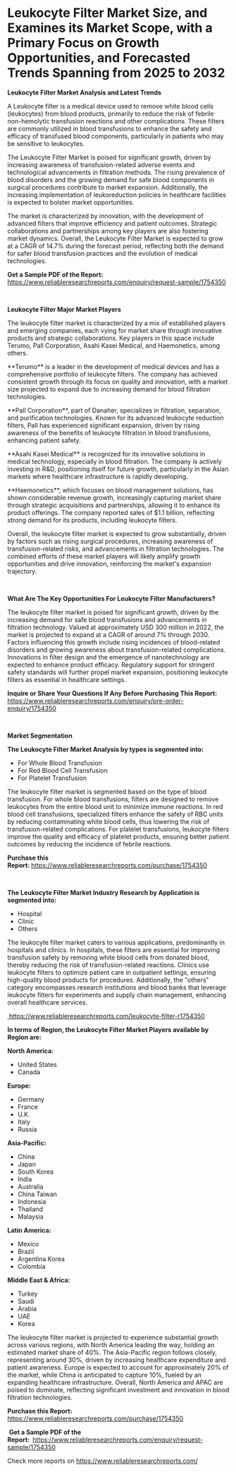 <p><h1>Leukocyte Filter Market Size, and Examines its Market Scope, with a Primary Focus on Growth Opportunities, and Forecasted Trends Spanning from 2025 to 2032</h1></p><p><strong>Leukocyte Filter Market Analysis and Latest Trends</strong></p>
<p><p>A Leukocyte filter is a medical device used to remove white blood cells (leukocytes) from blood products, primarily to reduce the risk of febrile non-hemolytic transfusion reactions and other complications. These filters are commonly utilized in blood transfusions to enhance the safety and efficacy of transfused blood components, particularly in patients who may be sensitive to leukocytes.</p><p>The Leukocyte Filter Market is poised for significant growth, driven by increasing awareness of transfusion-related adverse events and technological advancements in filtration methods. The rising prevalence of blood disorders and the growing demand for safe blood components in surgical procedures contribute to market expansion. Additionally, the increasing implementation of leukoreduction policies in healthcare facilities is expected to bolster market opportunities.</p><p>The market is characterized by innovation, with the development of advanced filters that improve efficiency and patient outcomes. Strategic collaborations and partnerships among key players are also fostering market dynamics. Overall, the Leukocyte Filter Market is expected to grow at a CAGR of 14.7% during the forecast period, reflecting both the demand for safer blood transfusion practices and the evolution of medical technologies.</p></p>
<p><strong>Get a Sample PDF of the Report:&nbsp;</strong> <a href="https://www.reliableresearchreports.com/enquiry/request-sample/1754350?utm_campaign=1558&utm_medium=2&utm_source=Github&utm_content=ia&utm_term=03032025&utm_id=leukocyte-filter">https://www.reliableresearchreports.com/enquiry/request-sample/1754350</a></p>
<p>&nbsp;</p>
<p><strong>Leukocyte Filter Major Market Players</strong></p>
<p><p>The leukocyte filter market is characterized by a mix of established players and emerging companies, each vying for market share through innovative products and strategic collaborations. Key players in this space include Terumo, Pall Corporation, Asahi Kasei Medical, and Haemonetics, among others.</p><p>**Terumo** is a leader in the development of medical devices and has a comprehensive portfolio of leukocyte filters. The company has achieved consistent growth through its focus on quality and innovation, with a market size projected to expand due to increasing demand for blood filtration technologies.</p><p>**Pall Corporation**, part of Danaher, specializes in filtration, separation, and purification technologies. Known for its advanced leukocyte reduction filters, Pall has experienced significant expansion, driven by rising awareness of the benefits of leukocyte filtration in blood transfusions, enhancing patient safety.</p><p>**Asahi Kasei Medical** is recognized for its innovative solutions in medical technology, especially in blood filtration. The company is actively investing in R&D, positioning itself for future growth, particularly in the Asian markets where healthcare infrastructure is rapidly developing.</p><p>**Haemonetics**, which focuses on blood management solutions, has shown considerable revenue growth, increasingly capturing market share through strategic acquisitions and partnerships, allowing it to enhance its product offerings. The company reported sales of $1.1 billion, reflecting strong demand for its products, including leukocyte filters.</p><p>Overall, the leukocyte filter market is expected to grow substantially, driven by factors such as rising surgical procedures, increasing awareness of transfusion-related risks, and advancements in filtration technologies. The combined efforts of these market players will likely amplify growth opportunities and drive innovation, reinforcing the market's expansion trajectory.</p></p>
<p>&nbsp;</p>
<p><strong>What Are The Key Opportunities For Leukocyte Filter Manufacturers?</strong></p>
<p><p>The leukocyte filter market is poised for significant growth, driven by the increasing demand for safe blood transfusions and advancements in filtration technology. Valued at approximately USD 300 million in 2022, the market is projected to expand at a CAGR of around 7% through 2030. Factors influencing this growth include rising incidences of blood-related disorders and growing awareness about transfusion-related complications. Innovations in filter design and the emergence of nanotechnology are expected to enhance product efficacy. Regulatory support for stringent safety standards will further propel market expansion, positioning leukocyte filters as essential in healthcare settings.</p></p>
<p><strong>Inquire or Share Your Questions If Any Before Purchasing This Report:</strong> <a href="https://www.reliableresearchreports.com/enquiry/pre-order-enquiry/1754350?utm_campaign=1558&utm_medium=2&utm_source=Github&utm_content=ia&utm_term=03032025&utm_id=leukocyte-filter">https://www.reliableresearchreports.com/enquiry/pre-order-enquiry/1754350</a></p>
<p>&nbsp;</p>
<p><strong>Market Segmentation</strong></p>
<p><strong>The Leukocyte Filter Market Analysis by types is segmented into:</strong></p>
<p><ul><li>For Whole Blood Transfusion</li><li>For Red Blood Cell Transfusion</li><li>For Platelet Transfusion</li></ul></p>
<p><p>The leukocyte filter market is segmented based on the type of blood transfusion. For whole blood transfusions, filters are designed to remove leukocytes from the entire blood unit to minimize immune reactions. In red blood cell transfusions, specialized filters enhance the safety of RBC units by reducing contaminating white blood cells, thus lowering the risk of transfusion-related complications. For platelet transfusions, leukocyte filters improve the quality and efficacy of platelet products, ensuring better patient outcomes by reducing the incidence of febrile reactions.</p></p>
<p><strong>Purchase this Report:&nbsp;</strong><a href="https://www.reliableresearchreports.com/purchase/1754350?utm_campaign=1558&utm_medium=2&utm_source=Github&utm_content=ia&utm_term=03032025&utm_id=leukocyte-filter">https://www.reliableresearchreports.com/purchase/1754350</a></p>
<p>&nbsp;</p>
<p><strong>The Leukocyte Filter Market Industry Research by Application is segmented into:</strong></p>
<p><ul><li>Hospital</li><li>Clinic</li><li>Others</li></ul></p>
<p><p>The leukocyte filter market caters to various applications, predominantly in hospitals and clinics. In hospitals, these filters are essential for improving transfusion safety by removing white blood cells from donated blood, thereby reducing the risk of transfusion-related reactions. Clinics use leukocyte filters to optimize patient care in outpatient settings, ensuring high-quality blood products for procedures. Additionally, the "others" category encompasses research institutions and blood banks that leverage leukocyte filters for experiments and supply chain management, enhancing overall healthcare services.</p></p>
<p><a href="https://www.reliableresearchreports.com/leukocyte-filter-r1754350?utm_campaign=1558&utm_medium=2&utm_source=Github&utm_content=ia&utm_term=03032025&utm_id=leukocyte-filter">&nbsp;https://www.reliableresearchreports.com/leukocyte-filter-r1754350</a></p>
<p><strong>In terms of Region, the Leukocyte Filter Market Players available by Region are:</strong></p>
<p>
    <p> <strong> North America: </strong>
        <ul>
            <li>United States</li>
            <li>Canada</li>
        </ul>
        </p> 
    <p> <strong> Europe: </strong>
        <ul>
            <li>Germany</li>
            <li>France</li>
            <li>U.K.</li>
            <li>Italy</li>
            <li>Russia</li>
        </ul>
        </p> 
    <p> <strong> Asia-Pacific: </strong>
        <ul>
            <li>China</li>
            <li>Japan</li>
            <li>South Korea</li>
            <li>India</li>
            <li>Australia</li>
            <li>China Taiwan</li>
            <li>Indonesia</li>
            <li>Thailand</li>
            <li>Malaysia</li>
        </ul>
        </p> 
    <p> <strong> Latin America: </strong>
        <ul>
            <li>Mexico</li>
            <li>Brazil</li>
            <li>Argentina Korea</li>
            <li>Colombia</li>
        </ul>
        </p> 
    <p> <strong> Middle East & Africa: </strong>
        <ul>
            <li>Turkey</li>
            <li>Saudi</li>
            <li>Arabia</li>
            <li>UAE</li>
            <li>Korea</li>
        </ul>
    </p>
    </p>
<p><p>The leukocyte filter market is projected to experience substantial growth across various regions, with North America leading the way, holding an estimated market share of 40%. The Asia-Pacific region follows closely, representing around 30%, driven by increasing healthcare expenditure and patient awareness. Europe is expected to account for approximately 20% of the market, while China is anticipated to capture 10%, fueled by an expanding healthcare infrastructure. Overall, North America and APAC are poised to dominate, reflecting significant investment and innovation in blood filtration technologies.</p></p>
<p><strong>Purchase this Report: </strong><a href="https://www.reliableresearchreports.com/purchase/1754350?utm_campaign=1558&utm_medium=2&utm_source=Github&utm_content=ia&utm_term=03032025&utm_id=leukocyte-filter">https://www.reliableresearchreports.com/purchase/1754350</a></p>
<p>&nbsp;<strong>Get a Sample PDF of the Report:&nbsp;&nbsp;</strong><a href="https://www.reliableresearchreports.com/enquiry/request-sample/1754350?utm_campaign=1558&utm_medium=2&utm_source=Github&utm_content=ia&utm_term=03032025&utm_id=leukocyte-filter">https://www.reliableresearchreports.com/enquiry/request-sample/1754350</a></p>
<p><strong></strong></p>
<p>Check more reports on <a href="https://www.reliableresearchreports.com/?utm_campaign=1558&utm_medium=2&utm_source=Github&utm_content=ia&utm_term=03032025&utm_id=leukocyte-filter">https://www.reliableresearchreports.com/</a></p>